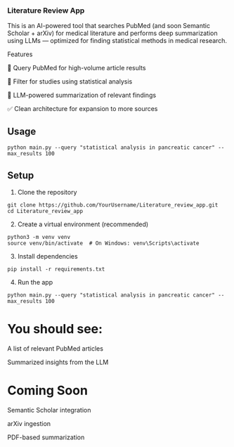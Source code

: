 ### Literature Review App

This is an AI-powered tool that searches PubMed (and soon Semantic Scholar + arXiv) for medical literature and performs deep summarization using LLMs — optimized for finding statistical methods in medical research.

Features

🔎 Query PubMed for high-volume article results

🧪 Filter for studies using statistical analysis

🧠 LLM-powered summarization of relevant findings

✅ Clean architecture for expansion to more sources

## Usage
```
python main.py --query "statistical analysis in pancreatic cancer" --max_results 100
```
## Setup

1. Clone the repository

```
git clone https://github.com/YourUsername/Literature_review_app.git
cd Literature_review_app
```

2. Create a virtual environment (recommended)
```
python3 -m venv venv
source venv/bin/activate  # On Windows: venv\Scripts\activate
```
3. Install dependencies
```
pip install -r requirements.txt
```
4. Run the app
```
python main.py --query "statistical analysis in pancreatic cancer" --max_results 100
```
# You should see:

A list of relevant PubMed articles

Summarized insights from the LLM


# Coming Soon

Semantic Scholar integration

arXiv ingestion

PDF-based summarization

